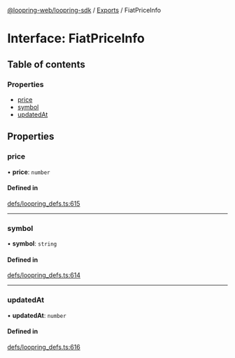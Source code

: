 [@loopring-web/loopring-sdk](../README.md) / [Exports](../modules.md) / FiatPriceInfo

# Interface: FiatPriceInfo

## Table of contents

### Properties

- [price](FiatPriceInfo.md#price)
- [symbol](FiatPriceInfo.md#symbol)
- [updatedAt](FiatPriceInfo.md#updatedat)

## Properties

### price

• **price**: `number`

#### Defined in

[defs/loopring_defs.ts:615](https://github.com/Loopring/loopring_sdk/blob/300ee65/src/defs/loopring_defs.ts#L615)

___

### symbol

• **symbol**: `string`

#### Defined in

[defs/loopring_defs.ts:614](https://github.com/Loopring/loopring_sdk/blob/300ee65/src/defs/loopring_defs.ts#L614)

___

### updatedAt

• **updatedAt**: `number`

#### Defined in

[defs/loopring_defs.ts:616](https://github.com/Loopring/loopring_sdk/blob/300ee65/src/defs/loopring_defs.ts#L616)
